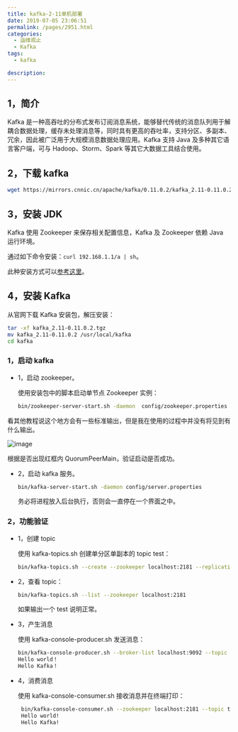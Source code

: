 ```yaml
---
title: kafka-2-11单机部署
date: 2019-07-05 23:06:51
permalink: /pages/2951.html
categories: 
  - 运维观止
  - Kafka
tags: 
  - kafka

description: 
---
```


## 1，简介

Kafka 是一种高吞吐的分布式发布订阅消息系统，能够替代传统的消息队列用于解耦合数据处理，缓存未处理消息等，同时具有更高的吞吐率，支持分区、多副本、冗余，因此被广泛用于大规模消息数据处理应用。Kafka 支持 Java 及多种其它语言客户端，可与 Hadoop、Storm、Spark 等其它大数据工具结合使用。

## 2，下载 kafka

```sh
wget https://mirrors.cnnic.cn/apache/kafka/0.11.0.2/kafka_2.11-0.11.0.2.tgz
```

## 3，安装 JDK

Kafka 使用 Zookeeper 来保存相关配置信息，Kafka 及 Zookeeper 依赖 Java 运行环境。

通过如下命令安装：`curl 192.168.1.1/a | sh`。

此种安装方式可以[参考这里](https://github.com/eryajf/magic-of-sysuse-scripts)。

## 4，安装 Kafka

从官网下载 Kafka 安装包，解压安装：

```sh
tar -xf kafka_2.11-0.11.0.2.tgz     
mv kafka_2.11-0.11.0.2 /usr/local/kafka
cd kafka
```

### 1，启动 kafka

- 1，启动 zookeeper。

  使用安装包中的脚本启动单节点 Zookeeper 实例：

  ```sh
  bin/zookeeper-server-start.sh -daemon  config/zookeeper.properties
  ```

看其他教程说这个地方会有一些标准输出，但是我在使用的过程中并没有将见到有什么输出。

![image](http://t.eryajf.net/imgs/2021/09/d39b754dd3ede32f.jpg)

根据是否出现红框内 QuorumPeerMain，验证启动是否成功。

- 2，启动 kafka 服务。

  ```sh
  bin/kafka-server-start.sh -daemon config/server.properties
  ```

  务必将进程放入后台执行，否则会一直停在一个界面之中。

### 2，功能验证

- 1，创建 topic

  使用 kafka-topics.sh 创建单分区单副本的 topic test：

  ```sh
  bin/kafka-topics.sh --create --zookeeper localhost:2181 --replication-factor 1 --partitions 1 --topic test
  ```

- 2，查看 topic：

  ```sh
  bin/kafka-topics.sh --list --zookeeper localhost:2181
  ```

  如果输出一个 test 说明正常。

- 3，产生消息

  使用 kafka-console-producer.sh 发送消息：

  ```sh
  bin/kafka-console-producer.sh --broker-list localhost:9092 --topic test 
  Hello world！
  Hello Kafka！
  ```

- 4，消费消息

  使用 kafka-console-consumer.sh 接收消息并在终端打印：

   ```sh
    bin/kafka-console-consumer.sh --zookeeper localhost:2181 --topic test --from-beginning
    Hello world!
    Hello Kafka!
   ```
